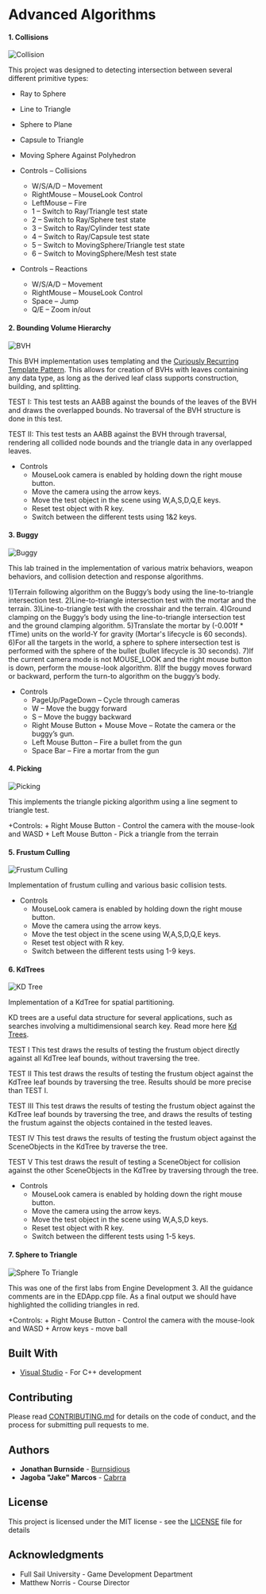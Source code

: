 Advanced Algorithms
===================

#### 1. Collisions

![Collision](https://raw.githubusercontent.com/Cabrra/cabrra.github.io/master/Images/advancedAlg/collisions.png?token=AI_Rbe-Y_mJUqfxhZ1NMGPkBXlf5Z0Xyks5bokbPwA%3D%3D)

This project was designed to detecting intersection between several different primitive types:

+ Ray to Sphere
+ Line to Triangle
+ Sphere to Plane
+ Capsule to Triangle
+ Moving Sphere Against Polyhedron

+ Controls – Collisions
	+ W/S/A/D – Movement
	+ RightMouse – MouseLook Control
	+ LeftMouse – Fire
	+ 1 – Switch to Ray/Triangle test state
	+ 2 – Switch to Ray/Sphere test state
	+ 3 – Switch to Ray/Cylinder test state
	+ 4 – Switch to Ray/Capsule test state
	+ 5 – Switch to MovingSphere/Triangle test state
	+ 6 – Switch to MovingSphere/Mesh test state
+ Controls – Reactions
	+ W/S/A/D – Movement
	+ RightMouse – MouseLook Control
	+ Space – Jump
	+ Q/E – Zoom in/out

#### 2. Bounding Volume Hierarchy

![BVH](https://raw.githubusercontent.com/Cabrra/cabrra.github.io/master/Images/advancedAlg/BVH.png?token=AI_RbSANuLOMPER-qmoXBGjFBZk-Y6cJks5bokbSwA%3D%3D)

This BVH implementation uses templating and the [Curiously Recurring Template Pattern](http://en.wikipedia.org/wiki/Curiously_recurring_template_pattern). This allows for creation of BVHs with leaves containing any data type, as long as the derived leaf class supports construction, building, and splitting.

 TEST I: 
 This test tests an AABB against the bounds of the leaves of the BVH and draws the overlapped bounds. No traversal of the BVH structure is done in this test.
 
 TEST II: 
 This test tests an AABB against the BVH through traversal, rendering all collided node bounds and the triangle data in any overlapped leaves.

 + Controls
	+ MouseLook camera is enabled by holding down the right mouse button.
	+ Move the camera using the arrow keys.
	+ Move the test object in the scene using W,A,S,D,Q,E keys. 
	+ Reset test object with R key.
	+ Switch between the different tests using 1&2 keys.

#### 3. Buggy

![Buggy](https://raw.githubusercontent.com/Cabrra/cabrra.github.io/master/Images/advancedAlg/buggyPick.png?token=AI_RbbBsfjiGzjAzQ40nkMIUwar32Ccbks5bokaHwA%3D%3D)

This lab trained in the implementation of various matrix behaviors, weapon behaviors, and collision detection and response algorithms.

1)Terrain following algorithm on the Buggy’s body using the line-to-triangle intersection test. 
2)Line-to-triangle intersection test with the mortar and the terrain.
3)Line-to-triangle test with the crosshair and the terrain.
4)Ground clamping on the Buggy’s body using the line-to-triangle intersection test and the ground clamping algorithm.
5)Translate the mortar by (-0.001f * fTime) units on the world-Y for gravity (Mortar's lifecycle is 60 seconds).
6)For all the targets in the world, a sphere to sphere intersection test is performed with the sphere of the bullet (bullet lifecycle is 30 seconds).
7)If the current camera mode is not MOUSE_LOOK and the right mouse button is down, perform the mouse-look algorithm.
8)If the buggy moves forward or backward, perform the turn-to algorithm on the buggy’s body.

+ Controls
	+ PageUp/PageDown – Cycle through cameras
	+ W – Move the buggy forward
	+ S – Move the buggy backward
	+ Right Mouse Button + Mouse Move – Rotate the camera or the buggy’s gun.
	+ Left Mouse Button – Fire a bullet from the gun
	+ Space Bar – Fire a mortar from the gun

#### 4. Picking

![Picking](https://raw.githubusercontent.com/Cabrra/cabrra.github.io/master/Images/advancedAlg/picking.png?token=AI_RbQ4GDvFdYc9FS7AenyN7AEOR-ORtks5bokaKwA%3D%3D)

This implements the triangle picking algorithm using a line segment to triangle test.

+Controls:
	+ Right Mouse Button - Control the camera with the mouse-look and WASD
	+ Left Mouse Button - Pick a triangle from the terrain
	
#### 5. Frustum Culling

![Frustum Culling](https://raw.githubusercontent.com/Cabrra/cabrra.github.io/master/Images/advancedAlg/frustum.png?token=AI_RbQrbpkpBb6cxNES2hD1j68DPKUSuks5bokaMwA%3D%3D)
	
Implementation of frustum culling and various basic collision tests.

+ Controls
	+ MouseLook camera is enabled by holding down the right mouse button.
	+ Move the camera using the arrow keys.
	+ Move the test object in the scene using W,A,S,D,Q,E keys. 
	+ Reset test object with R key.
	+ Switch between the different tests using 1-9 keys.

#### 6. KdTrees

![KD Tree](https://raw.githubusercontent.com/Cabrra/cabrra.github.io/master/Images/advancedAlg/KDTree.png?token=AI_RbR5WMm2WNvsXU4ECXPsupYrum5_Yks5bokaOwA%3D%3D)

Implementation of a KdTree for spatial partitioning.

KD trees are a useful data structure for several applications, such as searches involving a multidimensional search key.
Read more here [Kd Trees](https://en.wikipedia.org/wiki/K-d_tree).

TEST I
This test draws the results of testing the frustum object directly against all KdTree leaf bounds, without traversing the tree.

TEST II
This test draws the results of testing the frustum object against the KdTree leaf bounds by traversing the tree. Results should be more precise than TEST I.

TEST III
This test draws the results of testing the frustum object against the KdTree leaf bounds by traversing the tree, and draws the results of testing the frustum against the objects contained in the tested leaves.

TEST IV
This test draws the results of testing the frustum object against the SceneObjects in the KdTree by traverse the tree.

TEST V
This test draws the result of testing a SceneObject for collision against the other SceneObjects in the KdTree by traversing through the tree.

+ Controls
	+ MouseLook camera is enabled by holding down the right mouse button.
	+ Move the camera using the arrow keys.
	+ Move the test object in the scene using W,A,S,D keys. 
	+ Reset test object with R key.
	+ Switch between the different tests using 1-5 keys.
	
#### 7. Sphere to Triangle

![Sphere To Triangle](https://raw.githubusercontent.com/Cabrra/cabrra.github.io/master/Images/advancedAlg/sphereTriangle.png?token=AI_RbZ_ktoLmoA-A-mxdUw3oelirecz0ks5bokaQwA%3D%3D)

This was one of the first labs from Engine Development 3. All the guidance comments are in the EDApp.cpp file. As a final output we should have highlighted the colliding triangles in red.

+Controls:
	+ Right Mouse Button - Control the camera with the mouse-look and WASD
	+ Arrow keys - move ball	

## Built With

* [Visual Studio](https://visualstudio.microsoft.com/) 					- For C++ development

## Contributing

Please read [CONTRIBUTING.md](https://github.com/Cabrra/Contributing-template/blob/master/Contributing-template.md) for details on the code of conduct, and the process for submitting pull requests to me.

## Authors

* **Jonathan Burnside** - [Burnsidious](https://github.com/Burnsidious)
* **Jagoba "Jake" Marcos** - [Cabrra](https://github.com/Cabrra)

## License

This project is licensed under the MIT license - see the [LICENSE](LICENSE) file for details

## Acknowledgments

* Full Sail University - Game Development Department
* Matthew Norris - Course Director
